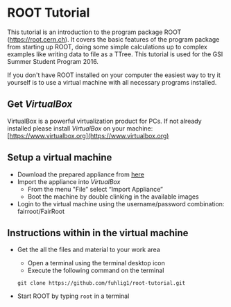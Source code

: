 # ROOT Tutorial

This tutorial is an introduction to the program package ROOT
(https://root.cern.ch). It covers the basic features of the program package
from starting up ROOT, doing some simple calculations up to complex examples
like writing data to file as a TTree.
This tutorial is used for the GSI Summer Student Program 2016.

If you don't have ROOT installed on your computer the easiest way to try
it yourself is to use a virtual machine with all necessary programs
installed. 

## Get *VirtualBox*

VirtualBox is a powerful virtualization product for PCs. If not already
installed please install *VirtualBox* on your machine: [https://www.virtualbox.org](https://www.virtualbox.org)

## Setup a virtual machine
- Download the prepared appliance from [here](https://fairroot.gsi.de/downloads/ROOT_Tutorial.ova)
- Import the appliance into *VirtualBox*
   - From the menu "File” select “Import Appliance”
   - Boot the machine by double clinking in the available images
- Login to the virtual machine using the username/password combination: fairroot/FairRoot 

## Instructions within in the virtual machine
- Get the all the files and material to your work area
   - Open a terminal using the terminal desktop icon
   - Execute the following command on the terminal

    `git clone https://github.com/fuhlig1/root-tutorial.git`

- Start ROOT by typing `root` in a terminal

